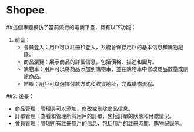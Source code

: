 # Shopee

##這個專題模仿了當前流行的電商平臺，具有以下功能：
1. 前臺：
   - 會員登入：用戶可以註冊和登入，系統會保存用戶的基本信息和購物記錄。
   - 商品瀏覽：展示商品的詳細信息，包括價格、描述和圖片。
   - 購物車：用戶可以將商品添加到購物車，並在購物車中修改商品數量或刪除商品。
   - 結賬：用戶可以選擇付款方式和收貨地址，完成購物流程。

##2. 後臺：
   - 商品管理：管理員可以添加、修改或刪除商品信息。
   - 訂單管理：查看和管理所有用戶的訂單，包括訂單的狀態和付款情況。
   - 會員管理：管理所有註冊用戶的信息，包括用戶的註冊時間、購物記錄等。
